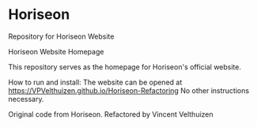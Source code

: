 # Horiseon
Repository for Horiseon Website

Horiseon Website Homepage

This repository serves as the homepage for Horiseon's official website.

How to run and install:
The website can be opened at https://VPVelthuizen.github.io/Horiseon-Refactoring
No other instructions necessary.

Original code from Horiseon.
Refactored by Vincent Velthuizen
